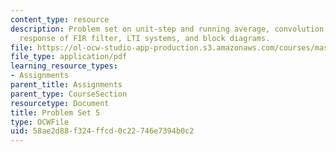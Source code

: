 ```yaml
---
content_type: resource
description: Problem set on unit-step and running average, convolution, time-domain
  response of FIR filter, LTI systems, and block diagrams.
file: https://ol-ocw-studio-app-production.s3.amazonaws.com/courses/mas-160-signals-systems-and-information-for-media-technology-fall-2007/58ae2d88f324ffcd0c22746e7394b0c2_ps5.pdf
file_type: application/pdf
learning_resource_types:
- Assignments
parent_title: Assignments
parent_type: CourseSection
resourcetype: Document
title: Problem Set 5
type: OCWFile
uid: 58ae2d88-f324-ffcd-0c22-746e7394b0c2
---
```

